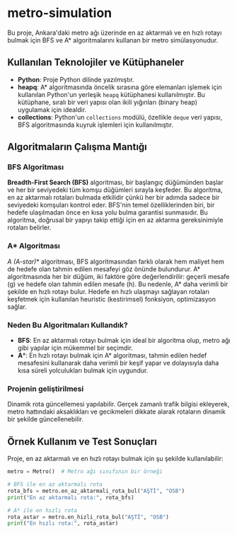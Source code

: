 # metro-simulation

Bu proje, Ankara'daki metro ağı üzerinde en az aktarmalı ve en hızlı rotayı bulmak için BFS ve A* algoritmalarını kullanan bir metro simülasyonudur.

## Kullanılan Teknolojiler ve Kütüphaneler

- **Python**: Proje Python dilinde yazılmıştır.
- **heapq**: A* algoritmasında öncelik sırasına göre elemanları işlemek için kullanılan Python'un yerleşik `heapq` kütüphanesi kullanılmıştır. Bu kütüphane, sıralı bir veri yapısı olan ikili yığınları (binary heap) uygulamak için idealdir.
- **collections**: Python'un `collections` modülü, özellikle `deque` veri yapısı, BFS algoritmasında kuyruk işlemleri için kullanılmıştır.

## Algoritmaların Çalışma Mantığı

### BFS Algoritması

**Breadth-First Search (BFS)** algoritması, bir başlangıç düğümünden başlar ve her bir seviyedeki tüm komşu düğümleri sırayla keşfeder. Bu algoritma, en az aktarmalı rotaları bulmada etkilidir çünkü her bir adımda sadece bir seviyedeki komşuları kontrol eder. BFS'nin temel özelliklerinden biri, bir hedefe ulaşılmadan önce en kısa yolu bulma garantisi sunmasıdır. Bu algoritma, doğrusal bir yapıyı takip ettiği için en az aktarma gereksinimiyle rotaları belirler.

### A* Algoritması

**A* (A-star)** algoritması, BFS algoritmasından farklı olarak hem maliyet hem de hedefe olan tahmin edilen mesafeyi göz önünde bulundurur. A* algoritmasında her bir düğüm, iki faktöre göre değerlendirilir: geçerli mesafe (g) ve hedefe olan tahmin edilen mesafe (h). Bu nedenle, A* daha verimli bir şekilde en hızlı rotayı bulur. Hedefe en hızlı ulaşmayı sağlayan rotaları keşfetmek için kullanılan heuristic (kestirimsel) fonksiyon, optimizasyon sağlar.

### Neden Bu Algoritmaları Kullandık?

- **BFS**: En az aktarmalı rotayı bulmak için ideal bir algoritma olup, metro ağı gibi yapılar için mükemmel bir seçimdir.
- **A***: En hızlı rotayı bulmak için A* algoritması, tahmin edilen hedef mesafesini kullanarak daha verimli bir keşif yapar ve dolayısıyla daha kısa süreli yolculukları bulmak için uygundur.
  
### Projenin geliştirilmesi
Dinamik rota güncellemesi yapılabilir. Gerçek zamanlı trafik bilgisi ekleyerek, metro hattındaki aksaklıkları ve gecikmeleri dikkate alarak rotaların dinamik bir şekilde güncellenebilir.

## Örnek Kullanım ve Test Sonuçları

Proje, en az aktarmalı ve en hızlı rotayı bulmak için şu şekilde kullanılabilir:

```python
metro = Metro()  # Metro ağı sınıfının bir örneği

# BFS ile en az aktarmalı rota
rota_bfs = metro.en_az_aktarmali_rota_bul("AŞTİ", "OSB")
print("En az aktarmalı rota:", rota_bfs)

# A* ile en hızlı rota
rota_astar = metro.en_hizli_rota_bul("AŞTİ", "OSB")
print("En hızlı rota:", rota_astar)
